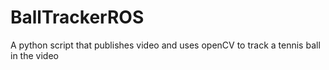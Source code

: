 # BallTrackerROS
A python script that publishes video and uses openCV to track a tennis ball in the video
